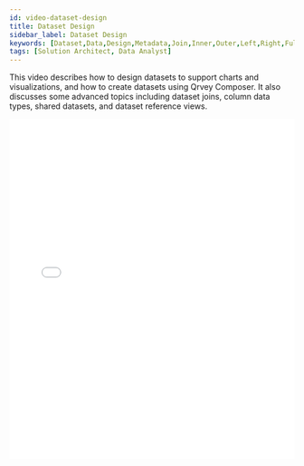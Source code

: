 ```yaml
---
id: video-dataset-design
title: Dataset Design
sidebar_label: Dataset Design
keywords: [Dataset,Data,Design,Metadata,Join,Inner,Outer,Left,Right,Full,Relation,Primary,Foreign,Key,Shared,Global,View,Table,Query,SQL,Sync,Format,Type,Column,Row,Record,Geolocation,Map,Aggregation,Series,Pivot,Unpivot,Hide,Show,Connection,Source,Text,Numeric,Date,Currency,Decimals,Transform,Transformation,Application,Unique,Identifier,Link,Security,RLS,CLS,API,Create,Update,Load,Delete]
tags: [Solution Architect, Data Analyst]
---
```


This video describes how to design datasets to support charts and visualizations, and how to create datasets using Qrvey Composer. It also discusses some advanced topics including dataset joins, column data types, shared datasets, and dataset reference views. 


<iframe src="//fast.wistia.net/embed/iframe/49q46f3zh0?videoFoam=true"
allowtransparency="true" frameBorder="0" scrolling="no" className="wistia_embed"
name="wistia_embed" allowFullScreen  width="100%" height="600"></iframe>
<script src="//fast.wistia.net/assets/external/iframe-api-v1.js"></script>
<br/>